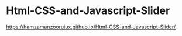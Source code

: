 # Html-CSS-and-Javascript-Slider
https://hamzamanzooruiux.github.io/Html-CSS-and-Javascript-Slider/
